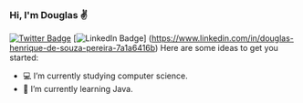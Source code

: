 ### Hi, I'm Douglas ✌️
[![Twitter Badge](https://img.shields.io/badge/-Twitter-1ca0f1?style=flat-square&labelColor=1ca0f1&logo=twitter&logoColor=white&link=https://twitter.com/douglazhs)](https://twitter.com/douglazhsp)
[![LinkedIn Badge](https://img.shields.io/badge/-LinkedIn-blue?style=flat-square&logo=Linkedin&logoColor=white&link=https://www.linkedin.com/in/douglazhs/)]
(https://www.linkedin.com/in/douglas-henrique-de-souza-pereira-7a1a6416b)
Here are some ideas to get you started:

- 💻 I’m currently studying computer science.
- 📌 I’m currently learning Java.
